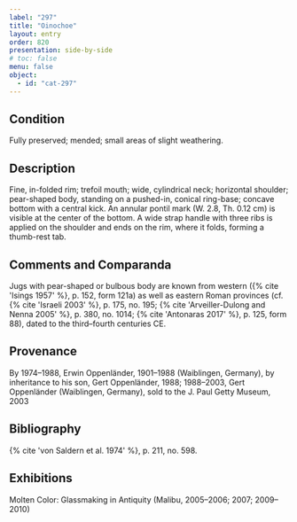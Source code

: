 ```yaml
---
label: "297"
title: "Oinochoe"
layout: entry
order: 820
presentation: side-by-side
# toc: false
menu: false
object:
  - id: "cat-297"
---
```


## Condition

Fully preserved; mended; small areas of slight weathering.

## Description

Fine, in-folded rim; trefoil mouth; wide, cylindrical neck; horizontal shoulder; pear-shaped body, standing on a pushed-in, conical ring-base; concave bottom with a central kick. An annular pontil mark (W. 2.8, Th. 0.12 cm) is visible at the center of the bottom. A wide strap handle with three ribs is applied on the shoulder and ends on the rim, where it folds, forming a thumb-rest tab.

## Comments and Comparanda

Jugs with pear-shaped or bulbous body are known from western ({% cite 'Isings 1957' %}, p. 152, form 121a) as well as eastern Roman provinces (cf. {% cite 'Israeli 2003' %}, p. 175, no. 195; {% cite 'Arveiller-Dulong and Nenna 2005' %}, p. 380, no. 1014; {% cite 'Antonaras 2017' %}, p. 125, form 88), dated to the third–fourth centuries CE.

## Provenance

By 1974–1988, Erwin Oppenländer, 1901–1988 (Waiblingen, Germany), by inheritance to his son, Gert Oppenländer, 1988; 1988–2003, Gert Oppenländer (Waiblingen, Germany), sold to the J. Paul Getty Museum, 2003

## Bibliography

{% cite 'von Saldern et al. 1974' %}, p. 211, no. 598.

## Exhibitions

Molten Color: Glassmaking in Antiquity (Malibu, 2005–2006; 2007; 2009–2010)